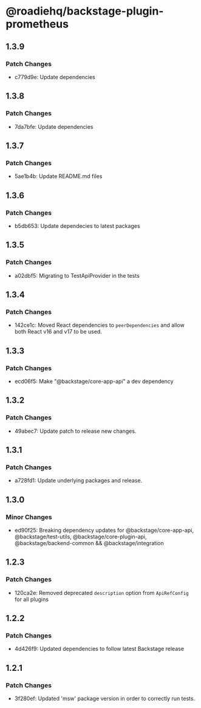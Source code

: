 # @roadiehq/backstage-plugin-prometheus

## 1.3.9

### Patch Changes

- c779d9e: Update dependencies

## 1.3.8

### Patch Changes

- 7da7bfe: Update dependencies

## 1.3.7

### Patch Changes

- 5ae1b4b: Update README.md files

## 1.3.6

### Patch Changes

- b5db653: Update dependecies to latest packages

## 1.3.5

### Patch Changes

- a02dbf5: Migrating to TestApiProvider in the tests

## 1.3.4

### Patch Changes

- 142ce1c: Moved React dependencies to `peerDependencies` and allow both React v16 and v17 to be used.

## 1.3.3

### Patch Changes

- ecd06f5: Make "@backstage/core-app-api" a dev dependency

## 1.3.2

### Patch Changes

- 49abec7: Update patch to release new changes.

## 1.3.1

### Patch Changes

- a728fd1: Update underlying packages and release.

## 1.3.0

### Minor Changes

- ed90f25: Breaking dependency updates for @backstage/core-app-api, @backstage/test-utils, @backstage/core-plugin-api, @backstage/backend-common && @backstage/integration

## 1.2.3

### Patch Changes

- 120ca2e: Removed deprecated `description` option from `ApiRefConfig` for all plugins

## 1.2.2

### Patch Changes

- 4d426f9: Updated dependencies to follow latest Backstage release

## 1.2.1

### Patch Changes

- 3f280ef: Updated 'msw' package version in order to correctly run tests.
